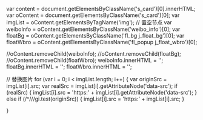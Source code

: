 var content = document.getElementsByClassName('s_card')[0].innerHTML;
var oContent = document.getElementsByClassName('s_card')[0];
var imgList = oContent.getElementsByTagName('img');
// 置空节点
var weiboInfo = oContent.getElementsByClassName('weibo_info')[0];
var floatBg = oContent.getElementsByClassName('fl_bg j_float_bg')[0];
var floatWbro = oContent.getElementsByClassName('fl_popup j_float_wbro')[0];

//oContent.removeChild(weiboInfo);
//oContent.removeChild(floatBg);
//oContent.removeChild(floatWbro);
weiboInfo.innerHTML = '';
floatBg.innerHTML = '';
floatWbro.innerHTML = '';

// 替换图片
for (var i = 0; i < imgList.length; i++) {
	var originSrc = imgList[i].src;
	var realSrc = imgList[i].getAttributeNode('data-src');
	if (realSrc) {
		imgList[i].src = 'https:' + imgList[i].getAttributeNode('data-src');
	}
	else if (/^\/\//gi.test(originSrc)) {
		imgList[i].src = 'https:' + imgList[i].src;
	}
	
}